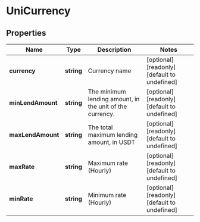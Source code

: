 # UniCurrency

## Properties

Name | Type | Description | Notes
------------ | ------------- | ------------- | -------------
**currency** | **string** | Currency name | [optional] [readonly] [default to undefined]
**minLendAmount** | **string** | The minimum lending amount, in the unit of the currency. | [optional] [readonly] [default to undefined]
**maxLendAmount** | **string** | The total maximum lending amount, in USDT | [optional] [readonly] [default to undefined]
**maxRate** | **string** | Maximum rate (Hourly) | [optional] [readonly] [default to undefined]
**minRate** | **string** | Minimum rate (Hourly) | [optional] [readonly] [default to undefined]

